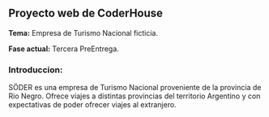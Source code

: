 
## Proyecto web de CoderHouse

**Tema:** Empresa de Turismo Nacional ficticia.

**Fase actual:** Tercera PreEntrega.



### Introduccion:

SÖDER es una empresa de Turismo Nacional proveniente de la provincia de Rio Negro.
Ofrece viajes a distintas provincias del territorio Argentino y con expectativas de poder ofrecer viajes al extranjero. 
